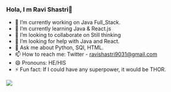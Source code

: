 ### Hola, I m Ravi Shastri👋

 
- 🔭 I’m currently working on Java Full_Stack.
- 🌱 I’m currently learning Java & React.js
- 👯 I’m looking to collaborate on Still thinking
- 🤔 I’m looking for help with Java and React.
- 💬 Ask me about Python, SQl, HTML.
- 📫 How to reach me: Twitter - [ravishastri9031@gmail.com](\href{mailto:ravishastri9031@gmail.com)
- 😄 Pronouns: HE/HIS
- ⚡ Fun fact: If I could have any superpower, it would be THOR.

<img src ="https://github-readme-stats.vercel.app/api?username=ravishastri9&&show_icons=true&title_color=ffffff&icon_color=bb2acf&text_color=FFFFFF&bg_color=000000">
 
